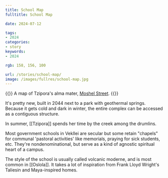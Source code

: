 ```yaml
---
title: School Map
fulltitle: School Map

date: 2024-07-12

tags:
- 2024
categories:
- story
keywords:
- 2024

rgb: 158, 156, 100

url: /stories/school-map/
image: /images/fullres/school-map.jpg
---
```

{{<note caption>}}
A map of Tzipora's alma mater, [Moshel Street](/moshel/).
{{</note>}}

It's pretty new, built in 2044 next to a park with geothermal springs. Because it gets cold and dark in winter, the entire complex can be accessed as a contiguous structure.

In summer, [[Tzipora]] spends her time by the creek among the drumlins.

Most government schools in Vekllei are secular but some retain "chapels" for communal 'pastoral activities' like memorials, praying for sick students, etc. They're nondenominational, but serve as a kind of agnostic spiritual heart of a campus.

The style of the school is usually called volcanic moderne, and is most common in [[Oslola]]. It takes a lot of inspiration from Frank Lloyd Wright's Taliesin and Maya-inspired homes.